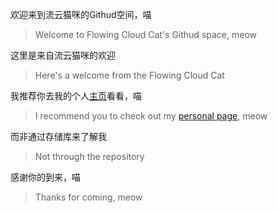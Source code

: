 欢迎来到流云猫咪的Githud空间，喵

>Welcome to Flowing Cloud Cat's Githud space, meow

这里是来自流云猫咪的欢迎

>Here's a welcome from the Flowing Cloud Cat

我推荐你去我的个人[主页](FlowingCloudCat.github.io)看看，喵

>I recommend you to check out my [personal page](FlowingCloudCat.github.io), meow

而非通过存储库来了解我

>Not through the repository

感谢你的到来，喵

>Thanks for coming, meow

